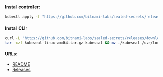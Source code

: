#### Install controller:
```bash
kubectl apply -f "https://github.com/bitnami-labs/sealed-secrets/releases/download/v0.21.0/controller.yaml"
```

#### Install CLI:
```bash
curl -L "https://github.com/bitnami-labs/sealed-secrets/releases/download/v0.21.0/kubeseal-0.21.0-linux-amd64.tar.gz" -o "kubeseal-linux-amd64.tar.gz" && \
tar -xzf kubeseal-linux-amd64.tar.gz kubeseal && mv ./kubeseal /usr/local/bin/
```

#### URLs:
- [README](https://github.com/bitnami-labs/sealed-secrets/blob/main/README.md)
- [Releases](https://github.com/bitnami-labs/sealed-secrets/releases)
